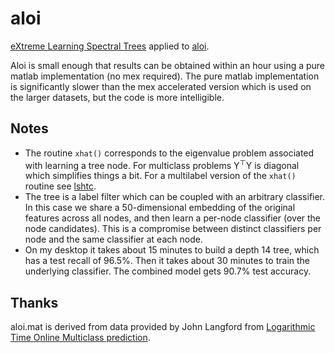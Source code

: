 aloi
==========
[eXtreme Learning Spectral Trees](http://arxiv.org/abs/1511.03260) applied to [aloi](http://aloi.science.uva.nl/).

Aloi is small enough that results can be obtained within an hour using a 
pure matlab implementation (no mex required).  The pure matlab implementation
is significantly slower than the mex accelerated version which is used on
the larger datasets, but the code is more intelligible.

Notes
----------

  * The routine `xhat()` corresponds to the eigenvalue problem associated with learning a tree node.  For multiclass problems Y<sup>&#x22A4;</sup>Y is diagonal which simplifies things a bit.  For a multilabel version of the `xhat()` routine see [lshtc](../lshtc/runlshtc.m).
  * The tree is a label filter which can be coupled with an arbitrary classifier.  In this case we share a 50-dimensional embedding of the original features across all nodes, and then learn a per-node classifier (over the node candidates).  This is a compromise between distinct classifiers per node and the same classifier at each node.
  * On my desktop it takes about 15 minutes to build a depth 14 tree, which has a test recall of 96.5%.  Then it takes about 30 minutes to train the underlying classifier.  The combined model gets 90.7% test accuracy.

Thanks
----------
aloi.mat is derived from data provided by John Langford from [Logarithmic Time Online Multiclass prediction](http://arxiv.org/abs/1406.1822).
